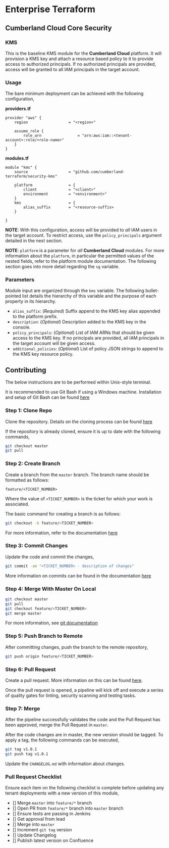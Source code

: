 # Enterprise Terraform 
## Cumberland Cloud Core Security
### KMS

This is the baseline KMS module for the **Cumberland Cloud** platform. It will provision a KMS key and attach a resource based policy to it to provide access to authorized principals. If no authorized principals are provided, access will be granted to all IAM principals in the target account.

### Usage

The bare minimum deployment can be achieved with the following configuration,

**providers.tf**

```
provider "aws" {
	region			        = "<region>"

	assume_role {
		role_arn                = "arn:aws:iam::<tenant-account>:role/<role-name>"
	}
}
```

**modules.tf**

```
module "kms" {
	source 					= "github.com/cumberland-terraform/security-kms"
	
	platform				= {
		client          	= "<client>"
        environment         = "<environment>"
	}
	kms						= {
		alias_suffix		= "<resource-suffix> 
	}

}
```

**NOTE**: With this configuration, access will be provided to *all* IAM users in the target account. To restrict access, use the `policy_principals` argument detailed in the next section.

**NOTE**: `platform` is a parameter for *all* **Cumberland Cloud** modules. For more information about the `platform`, in particular the permitted values of the nested fields, refer to the platform module documentation. The following section goes into more detail regarding the `sg` variable.

### Parameters

Module input are organized through the `kms` variable. The following bullet-pointed list details the hierarchy of this variable and the purpose of each property in its hierarchy.

- `alias_suffix`: (*Required*) Suffix append to the KMS key alias appended to the platform prefix.
- `description`: (*Optional*) Description added to the KMS key in the console.
- `policy_principals`: (*Optional*) List of IAM ARNs that should be given access to the KMS key. If no principals are provided, all IAM principals in the target account will be given access. 
- `additional_policies`: (*Optional*) List of policy JSON strings to append to the KMS key resource policy.

## Contributing

The below instructions are to be performed within Unix-style terminal. 

It is recommended to use Git Bash if using a Windows machine. Installation and setup of Git Bash can be found [here](https://git-scm.com/downloads/win)

### Step 1: Clone Repo

Clone the repository. Details on the cloning process can be found [here](https://support.atlassian.com/bitbucket-cloud/docs/clone-a-git-repository/)

If the repository is already cloned, ensure it is up to date with the following commands,

```bash
git checkout master
git pull
```

### Step 2: Create Branch

Create a branch from the `master` branch. The branch name should be formatted as follows:

	feature/<TICKET_NUMBER>

Where the value of `<TICKET_NUMBER>` is the ticket for which your work is associated. 

The basic command for creating a branch is as follows:

```bash
git checkout -b feature/<TICKET_NUMBER>
```

For more information, refer to the documentation [here](https://docs.gitlab.com/ee/tutorials/make_first_git_commit/#create-a-branch-and-make-changes)

### Step 3: Commit Changes

Update the code and commit the changes,

```bash
git commit -am "<TICKET_NUMBER> - description of changes"
```

More information on commits can be found in the documentation [here](https://docs.gitlab.com/ee/tutorials/make_first_git_commit/#commit-and-push-your-changes)

### Step 4: Merge With Master On Local


```bash
git checkout master
git pull
git checkout feature/<TICKET_NUMBER>
git merge master
```

For more information, see [git documentation](https://git-scm.com/book/en/v2/Git-Branching-Basic-Branching-and-Merging)


### Step 5: Push Branch to Remote

After committing changes, push the branch to the remote repository,

```bash
git push origin feature/<TICKET_NUMBER>
```

### Step 6: Pull Request

Create a pull request. More information on this can be found [here](https://www.atlassian.com/git/tutorials/making-a-pull-request).

Once the pull request is opened, a pipeline will kick off and execute a series of quality gates for linting, security scanning and testing tasks.

### Step 7: Merge

After the pipeline successfully validates the code and the Pull Request has been approved, merge the Pull Request in `master`.

After the code changes are in master, the new version should be tagged. To apply a tag, the following commands can be executed,

```bash
git tag v1.0.1
git push tag v1.0.1
```

Update the `CHANGELOG.md` with information about changes.

### Pull Request Checklist

Ensure each item on the following checklist is complete before updating any tenant deployments with a new version of this module,

- [] Merge `master` into `feature/*` branch
- [] Open PR from `feature/*` branch into `master` branch
- [] Ensure tests are passing in Jenkins
- [] Get approval from lead
- [] Merge into `master`
- [] Increment `git tag` version
- [] Update Changelog
- [] Publish latest version on Confluence